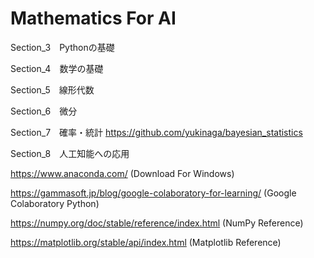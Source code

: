 # Mathematics For AI

Section_3　Pythonの基礎

Section_4　数学の基礎

Section_5　線形代数

Section_6　微分

Section_7　確率・統計
https://github.com/yukinaga/bayesian_statistics

Section_8　人工知能への応用

https://www.anaconda.com/
(Download For Windows)

https://gammasoft.jp/blog/google-colaboratory-for-learning/
(Google Colaboratory Python)

https://numpy.org/doc/stable/reference/index.html
(NumPy Reference)

https://matplotlib.org/stable/api/index.html
(Matplotlib Reference)
